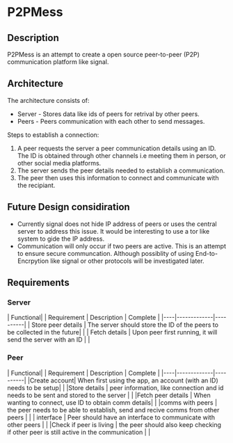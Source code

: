 # P2PMess

## Description

P2PMess is an attempt to create a open source peer-to-peer (P2P) communication platform like signal.

## Architecture

The architecture consists of:

- Server - Stores data like ids of peers for retrival by other peers.
- Peers - Peers communication with each other to send messages. 

Steps to establish a connection:

1. A peer requests the server a peer communication details using an ID. The ID is obtained through other channels i.e meeting them in person, or other social media platforms.
2. The server sends the peer details needed to establish a communication.
3. The peer then uses this information to connect and communicate with the recipiant.

## Future Design considiration

- Currently signal does not hide IP address of peers or uses the central server to address this issue. It would be interesting to use a tor like system to gide the IP address.
- Communication will only occur if two peers are active. This is an attempt to ensure secure communcation. Although possiblity of using End-to-Encrpytion like signal or other protocols will be investigated later.

## Requirements 

### Server
| Functional|
| Requirement | Description | Complete |
|----|-------------|----------|
| Store peer details | The server should store the ID of the peers to be collected in the future|  |
| Fetch details | Upon peer first running, it will send the server with an ID | |

### Peer
| Functional|
| Requirement | Description | Complete |
|----|-------------|----------|
|Create account| When first using the app, an account (with an ID) needs to be setup| |
|Store details | peer information, like connection and id needs to be sent and stored to the server | |
|Fetch peer details | When wanting to connect, use ID to obtain comm details| |
|comms with peers | the peer needs to be able to establish, send and recive comms from other peers | | 
| interface | Peer should have an interface to communicate with other peers | |
|Check if peer is living | the peer should also keep checking if other peer is still active in the communication | | 



